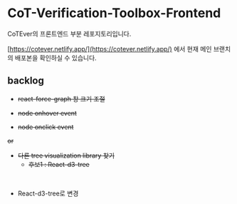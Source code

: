 # CoT-Verification-Toolbox-Frontend

CoTEver의 프론트엔드 부분 레포지토리입니다.

[https://cotever.netlify.app/](https://cotever.netlify.app/) 에서 현재 메인 브랜치의 배포본을 확인하실 수 있습니다.

## backlog

* ~~react-force-graph 창 크기 조절~~

* ~~node onhover event~~

* ~~node onclick event~~

~~or~~

* ~~다른 tree visualization library 찾기~~
    * ~~후보1 : React-d3-tree~~

<br/>

* React-d3-tree로 변경